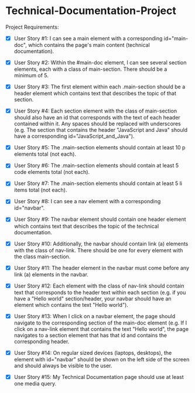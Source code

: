 # Technical-Documentation-Project

Project Requirements:

- [x] User Story #1: I can see a main element with a corresponding id="main-doc", which contains the page's main content (technical documentation).

- [x] User Story #2: Within the #main-doc element, I can see several section elements, each with a class of main-section. There should be a minimum of 5.

- [x] User Story #3: The first element within each .main-section should be a header element which contains text that describes the topic of that section.

- [x] User Story #4: Each section element with the class of main-section should also have an id that corresponds with the text of each header contained within it. Any spaces should be replaced with underscores (e.g. The section that contains the header "JavaScript and Java" should have a corresponding id="JavaScript_and_Java").

- [x] User Story #5: The .main-section elements should contain at least 10 p elements total (not each).

- [x] User Story #6: The .main-section elements should contain at least 5 code elements total (not each).

- [x] User Story #7: The .main-section elements should contain at least 5 li items total (not each).

- [x] User Story #8: I can see a nav element with a corresponding id="navbar".

- [x] User Story #9: The navbar element should contain one header element which contains text that describes the topic of the technical documentation.

- [x] User Story #10: Additionally, the navbar should contain link (a) elements with the class of nav-link. There should be one for every element with the class main-section.

- [x] User Story #11: The header element in the navbar must come before any link (a) elements in the navbar.

- [x] User Story #12: Each element with the class of nav-link should contain text that corresponds to the header text within each section (e.g. if you have a "Hello world" section/header, your navbar should have an element which contains the text "Hello world").

- [x] User Story #13: When I click on a navbar element, the page should navigate to the corresponding section of the main-doc element (e.g. If I click on a nav-link element that contains the text "Hello world", the page navigates to a section element that has that id and contains the corresponding header.

- [x] User Story #14: On regular sized devices (laptops, desktops), the element with id="navbar" should be shown on the left side of the screen and should always be visible to the user.

- [x] User Story #15: My Technical Documentation page should use at least one media query.
